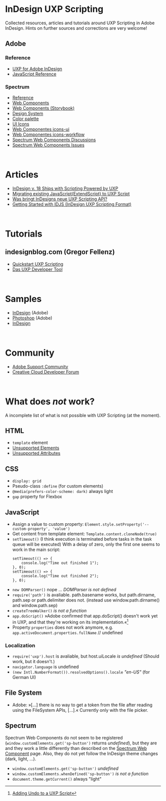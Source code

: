 # InDesign UXP Scripting
Collected resources, articles and tutorials around UXP Scripting in Adobe InDesign. Hints on further sources and corrections are very welcome!

## Adobe
### Reference
- [UXP for Adobe InDesign](https://developer.adobe.com/indesign/uxp)
- [JavaScript Reference](https://developer.adobe.com/indesign/uxp/uxp/reference-js/)
### Spectrum
- [Reference](https://developer.adobe.com/indesign/uxp/uxp/reference-spectrum/)
- [Web Components](https://opensource.adobe.com/spectrum-web-components/)
- [Web Components (Storybook)](https://opensource.adobe.com/spectrum-web-components/storybook/)
- [Design System](https://spectrum.adobe.com/)
- [Color palette](https://spectrum.adobe.com/page/color-palette/)
- [UI Icons](https://spectrum.adobe.com/page/icons/)
- [Web Componentes icons-ui](https://opensource.adobe.com/spectrum-web-components/components/icons-ui/)
- [Web Componentes icons-workflow](https://opensource.adobe.com/spectrum-web-components/components/icons-workflow/)
- [Spectrum Web Components Discussions](https://github.com/adobe/spectrum-web-components/discussions)
- [Spectrum Web Components Issues](https://github.com/adobe/spectrum-web-components/issues)

&nbsp;
# Articles
- [InDesign v. 18 Ships with Scripting Powered by UXP](https://blog.developer.adobe.com/indesign-v-18-ships-with-scripting-powered-by-uxp-53e5dc008f17)
- [Migrating existing JavaScript(ExtendScript) to UXP Script](https://developer.adobe.com/indesign/uxp/guides/migrating-to-UXPScript/)
- [Was bringt InDesigns neue UXP Scripting API?](https://xporc.net/2022/12/02/was-bringt-indesigns-neue-uxp-scripting-api/)
- [Getting Started with IDJS (InDesign UXP Scripting Format)](https://indiscripts.com/post/2023/01/getting-started-with-idjs-indesign-uxp-scripting-format)

&nbsp;
# Tutorials
## indesignblog.com (Gregor Fellenz)
- [Quickstart UXP Scripting](https://www.indesignblog.com/2022/11/quickstart-uxp-scripting/)
- [Das UXP Developer Tool](https://www.indesignblog.com/2023/01/das-uxp-developer-tool/)

&nbsp;
# Samples
- [InDesign](https://github.com/AdobeDocs/uxp-indesign/tree/main/src/pages/reference/uxp-scripting-samples) (Adobe)
- [Photoshop](https://github.com/AdobeDocs/uxp-photoshop-plugin-samples) (Adobe)
- [InDesign](https://github.com/RolandDreger/indesign-uxp-script-snippets)

&nbsp;
# Community
- [Adobe Support Community](https://community.adobe.com/t5/indesign/ct-p/ct-indesign?page=1&sort=latest_replies&lang=all&tabid=all&topics=label-uxpscripting)
- [Creative Cloud Developer Forum](https://forums.creativeclouddeveloper.com/)

&nbsp;
# What does *not* work?
A incomplete list of what is not possible with UXP Scripting (at the moment).
## HTML
- `template` element
- [Unsupported Elements](https://developer.adobe.com/indesign/uxp/uxp/reference-html/General/Unsupported%20Elements/)
- [Unsupported Attributes](https://developer.adobe.com/indesign/uxp/uxp/reference-html/General/Unsupported%20Attributes/)

## CSS
- `display: grid`
- Pseudo-class `:define` (for custom elements)
- `@media(prefers-color-scheme: dark)` always light
- `gap` property for Flexbox

## JavaScript

- Assign a value to custom property: `Element.style.setProperty('--custom-property', 'value')`
- Get content from template element: `Template.content.cloneNode(true)`
- `setTimeout()` (I think execution is terminated before tasks in the task queue will be executed)
	With a delay of zero, only the first one seems to work in the main script:
	```
	setTimeout(() => {
		console.log("Time out finished 1");
	}, 0);
	setTimeout(() => {
		console.log("Time out finished 2");
	}, 0);
	```
- `new DOMParser()` nope ... *DOMParser is not defined*
- `require('path')` is avaliable. path.basename works, but path.dirname, path.sep or path.delimiter does not. (instead use window.path.dirname() and window.path.sep)
- `createTreeWalker()` *is not a function*
- `app.doScript()` »Adobe confirmed that app.doScript() doesn't work yet in UXP, and that they're working on its implementation.«[^1] 
- Property `properties` does not work anymore, e.g. `app.activeDocument.properties.fullName` // undefined

[^1]:[Adding Undo to a UXP Script](https://community.adobe.com/t5/indesign-discussions/adding-undo-to-a-uxp-script/td-p/13402259#bodyDisplay_f0b1ab8eb5d3ef_4)

### Localization
- `require('uxp').host` is avaliable, but host.uiLocale *is undefined* (Should work, but it doesn't.)
- `navigator.language` is undefined
- `(new Intl.NumberFormat()).resolvedOptions().locale` *"en-US"* (for German UI)

## File System
- Adobe: »[...] there is no way to get a token from the file after reading using the FileSystem APIs, [...].« Currently only with the file picker.

## Spectrum
Spectrum Web Components do not seem to be registered (`window.customElements.get('sp-button')` returns *undefined*), but they are and they work a little differently than described on the [Spectrum Web Component](https://opensource.adobe.com/spectrum-web-components/) page. Also, they do not yet follow the InDesign theme changes (dark, light, ...).
- `window.customElements.get('sp-button')` *undefined*
- `window.customElements.whenDefined('sp-button')` *is not a function*
- `document.theme.getCurrent()` always "light"